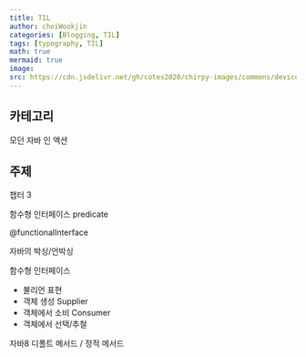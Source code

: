 ```yaml
---
title: TIL
author: choiWookjin
categories: [Blogging, TIL]
tags: [typography, TIL]
math: true
mermaid: true
image:
src: https://cdn.jsdelivr.net/gh/cotes2020/chirpy-images/commons/devices-mockup.png
---
```



카테고리
---
모던 자바 인 액션

## 주제
챕터 3

함수형 인터페이스
predicate<T>


@functionalInterface

자바의 박싱/언박싱

함수형 인터페이스
- 불리언 표현
- 객체 생성
    Supplier
- 객체에서 소비
  Consumer
- 객체에서 선택/추철


자바8
디폴트 메서드 / 정적 메서드



